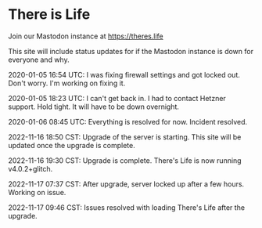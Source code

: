 # There is Life

Join our Mastodon instance at https://theres.life

This site will include status updates for if the Mastodon instance is down for everyone and why.

2020-01-05 16:54 UTC: I was fixing firewall settings and got locked out. Don't worry. I'm working on fixing it.

2020-01-05 18:23 UTC: I can't get back in. I had to contact Hetzner support. Hold tight. It will have to be down overnight. 

2020-01-06 08:45 UTC: Everything is resolved for now. Incident resolved. 

2022-11-16 18:50 CST: Upgrade of the server is starting. This site will be updated once the upgrade is complete. 

2022-11-16 19:30 CST: Upgrade is complete. There's Life is now running v4.0.2+glitch.

2022-11-17 07:37 CST: After upgrade, server locked up after a few hours. Working on issue.

2022-11-17 09:46 CST: Issues resolved with loading There's Life after the upgrade. 
